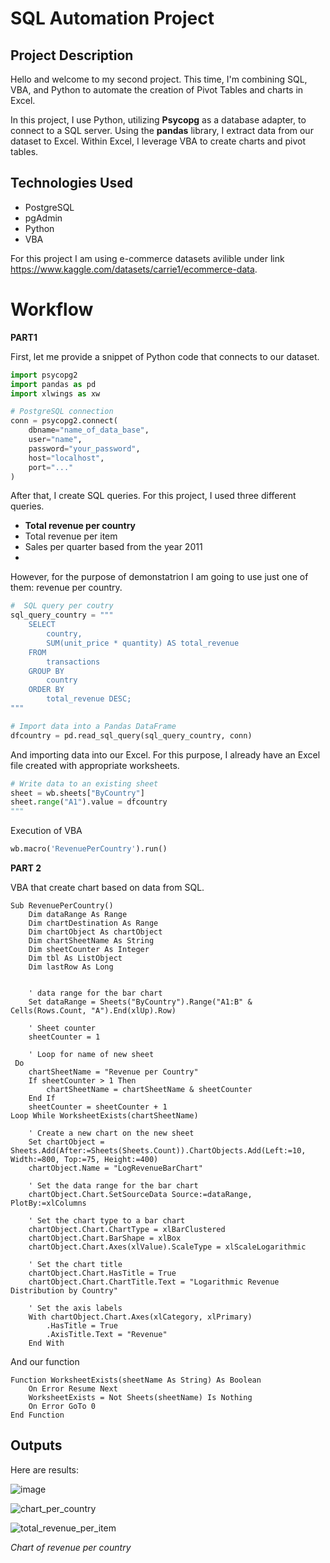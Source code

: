 # SQL Automation Project

## Project Description

Hello and welcome to my second project. This time, I'm combining SQL, VBA, and Python to automate the creation of Pivot Tables and charts in Excel.

In this project, I use Python, utilizing **Psycopg** as a database adapter, to connect to a SQL server. Using the **pandas** library, I extract data from our dataset to Excel. Within Excel, I leverage VBA to create charts and pivot tables.

## Technologies Used

- PostgreSQL
- pgAdmin
- Python
- VBA

For this project I am using e-commerce datasets avilible under link https://www.kaggle.com/datasets/carrie1/ecommerce-data. 

# Workflow

**PART1**

First, let me provide a snippet of Python code that connects to our dataset. 

```python
import psycopg2
import pandas as pd
import xlwings as xw

# PostgreSQL connection 
conn = psycopg2.connect(
    dbname="name_of_data_base",
    user="name",
    password="your_password",
    host="localhost",
    port="..."
)
```

After that, I create SQL queries. For this project, I used three different queries. 

- **Total revenue per country**
- Total revenue per item
- Sales per quarter based from the year 2011
- 
However, for the purpose of demonstatrion I am going to use just one of them: revenue per country.


```python
#  SQL query per coutry
sql_query_country = """
    SELECT
        country,
        SUM(unit_price * quantity) AS total_revenue
    FROM
        transactions
    GROUP BY
        country
    ORDER BY
        total_revenue DESC;
"""

# Import data into a Pandas DataFrame
dfcountry = pd.read_sql_query(sql_query_country, conn)
```

And importing data into our Excel. For this purpose, I already have an Excel file created with appropriate worksheets.

```python
# Write data to an existing sheet 
sheet = wb.sheets["ByCountry"]
sheet.range("A1").value = dfcountry
"""
```

Execution of VBA

```python
wb.macro('RevenuePerCountry').run()
```

**PART 2**

VBA that create chart based on data from SQL. 

```vba
Sub RevenuePerCountry()
    Dim dataRange As Range
    Dim chartDestination As Range
    Dim chartObject As chartObject
    Dim chartSheetName As String
    Dim sheetCounter As Integer
    Dim tbl As ListObject
    Dim lastRow As Long


    ' data range for the bar chart
    Set dataRange = Sheets("ByCountry").Range("A1:B" & Cells(Rows.Count, "A").End(xlUp).Row)

    ' Sheet counter
    sheetCounter = 1
    
    ' Loop for name of new sheet
 Do
    chartSheetName = "Revenue per Country"
    If sheetCounter > 1 Then
        chartSheetName = chartSheetName & sheetCounter
    End If
    sheetCounter = sheetCounter + 1
Loop While WorksheetExists(chartSheetName)

    ' Create a new chart on the new sheet
    Set chartObject = Sheets.Add(After:=Sheets(Sheets.Count)).ChartObjects.Add(Left:=10, Width:=800, Top:=75, Height:=400)
    chartObject.Name = "LogRevenueBarChart"

    ' Set the data range for the bar chart
    chartObject.Chart.SetSourceData Source:=dataRange, PlotBy:=xlColumns

    ' Set the chart type to a bar chart
    chartObject.Chart.ChartType = xlBarClustered
    chartObject.Chart.BarShape = xlBox
    chartObject.Chart.Axes(xlValue).ScaleType = xlScaleLogarithmic

    ' Set the chart title
    chartObject.Chart.HasTitle = True
    chartObject.Chart.ChartTitle.Text = "Logarithmic Revenue Distribution by Country"

    ' Set the axis labels
    With chartObject.Chart.Axes(xlCategory, xlPrimary)
        .HasTitle = True
        .AxisTitle.Text = "Revenue"
    End With
```

And our function

```vba
Function WorksheetExists(sheetName As String) As Boolean
    On Error Resume Next
    WorksheetExists = Not Sheets(sheetName) Is Nothing
    On Error GoTo 0
End Function
```

## Outputs

Here are results:

![image](https://github.com/MaksymDD/SQL_Automation_Project/assets/156451919/f173610c-f9d2-4e4f-88cf-2f6b857f9076)

![chart_per_country](https://github.com/MaksymDD/Duplicates_Project/assets/156451919/85a36ca9-76d8-4070-86e6-f06b20a43dbe)

![total_revenue_per_item](https://github.com/MaksymDD/SQL_Automation_Project/assets/156451919/8105e787-8a33-4734-ab5e-b00eadd61b8b)


*Chart of revenue per country*





    


